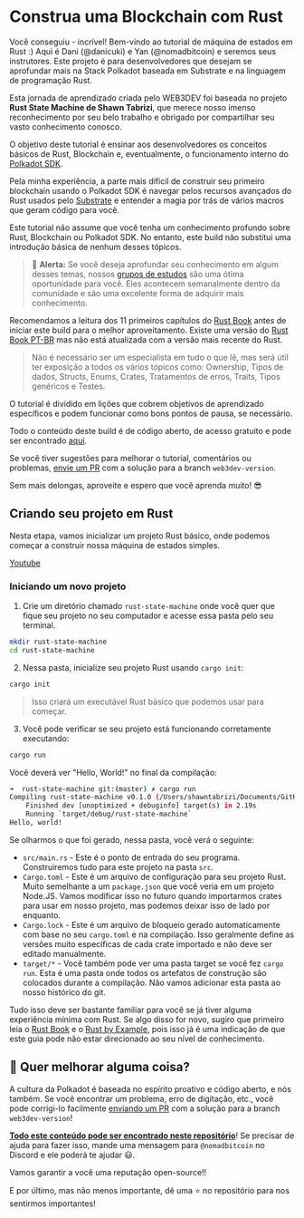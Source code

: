 # Construa uma Blockchain com Rust

Você conseguiu - incrível! Bem-vindo ao tutorial de máquina de estados em Rust :)
Aqui é Dani (@danicuki) e Yan (@nomadbitcoin) e seremos seus instrutores.
Este projeto é para desenvolvedores que desejam se aprofundar mais na Stack Polkadot baseada em Substrate e na linguagem de programação Rust.

Esta jornada de aprendizado criada pelo WEB3DEV foi baseada no projeto **Rust State Machine de Shawn Tabrizi**, que merece nosso imenso reconhecimento por seu belo trabalho e obrigado por compartilhar seu vasto conhecimento conosco.

O objetivo deste tutorial é ensinar aos desenvolvedores os conceitos básicos de Rust, Blockchain e, eventualmente, o funcionamento interno do [Polkadot SDK](https://github.com/paritytech/polkadot-sdk).

Pela minha experiência, a parte mais difícil de construir seu primeiro blockchain usando o Polkadot SDK é navegar pelos recursos avançados do Rust usados pelo [Substrate](https://github.com/paritytech/polkadot-sdk/tree/master/substrate) e entender a magia por trás de vários macros que geram código para você.

Este tutorial não assume que você tenha um conhecimento profundo sobre Rust, Blockchain ou Polkadot SDK. No entanto, este build não substitui uma introdução básica de nenhum desses tópicos.

> 🚨 **Alerta:** Se você deseja aprofundar seu conhecimento em algum desses temas, nossos [grupos de estudos](https://www.w3d.community/grupos-de-estudos) são uma ótima oportunidade para você. Eles acontecem semanalmente dentro da comunidade e são uma excelente forma de adquirir mais conhecimento.

Recomendamos a leitura dos 11 primeiros capítulos do [Rust Book](https://doc.rust-lang.org/book/) antes de iniciar este build para o melhor aproveitamento. Existe uma versão do [Rust Book PT-BR](https://rust-br.github.io/rust-book-pt-br/) mas não está atualizada com a versão mais recente do Rust.

> Não é necessário ser um especialista em tudo o que lê, mas será útil ter exposição a todos os vários tópicos como: Ownership, Tipos de dados, Structs, Enums, Crates, Tratamentos de erros, Traits, Tipos genéricos e Testes.

O tutorial é dividido em lições que cobrem objetivos de aprendizado específicos e podem funcionar como bons pontos de pausa, se necessário.

Todo o conteúdo deste build é de código aberto, de acesso gratuito e pode ser encontrado [aqui](https://github.com/w3b3d3v/rust-state-machine).

Se você tiver sugestões para melhorar o tutorial, comentários ou problemas, [envie um PR](https://github.com/w3b3d3v/buildspace-projects/pulls) com a solução para a branch `web3dev-version`.

Sem mais delongas, aproveite e espero que você aprenda muito! 😎

## Criando seu projeto em Rust

Nesta etapa, vamos inicializar um projeto Rust básico, onde podemos começar a construir nossa máquina de estados simples.

[Youtube](https://www.youtube.com/watch?v=oBfgvUBksg4)

### Iniciando um novo projeto

1. Crie um diretório chamado `rust-state-machine` onde você quer que fique seu projeto no seu computador e acesse essa pasta pelo seu terminal.

```bash
mkdir rust-state-machine
cd rust-state-machine
```

2. Nessa pasta, inicialize seu projeto Rust usando `cargo init`:

```bash
cargo init
```

> Isso criará um executável Rust básico que podemos usar para começar.

3. Você pode verificar se seu projeto está funcionando corretamente executando:

```bash
cargo run
```

Você deverá ver "Hello, World!" no final da compilação:

```bash
➜  rust-state-machine git:(master) ✗ cargo run
Compiling rust-state-machine v0.1.0 (/Users/shawntabrizi/Documents/GitHub/rust-state-machine)
	Finished dev [unoptimized + debuginfo] target(s) in 2.19s
	Running `target/debug/rust-state-machine`
Hello, world!
```

Se olharmos o que foi gerado, nessa pasta, você verá o seguinte:

- `src/main.rs` - Este é o ponto de entrada do seu programa. Construiremos tudo para este projeto na pasta `src`.
- `Cargo.toml` - Este é um arquivo de configuração para seu projeto Rust. Muito semelhante a um `package.json` que você veria em um projeto Node.JS. Vamos modificar isso no futuro quando importarmos crates para usar em nosso projeto, mas podemos deixar isso de lado por enquanto.
- `Cargo.lock` - Este é um arquivo de bloqueio gerado automaticamente com base no seu `cargo.toml` e na compilação. Isso geralmente define as versões muito específicas de cada crate importado e não deve ser editado manualmente.
- `target/*` - Você também pode ver uma pasta target se você fez `cargo run`. Esta é uma pasta onde todos os artefatos de construção são colocados durante a compilação. Não vamos adicionar esta pasta ao nosso histórico do git.

Tudo isso deve ser bastante familiar para você se já tiver alguma experiência mínima com Rust. Se algo disso for novo, sugiro que primeiro leia o [Rust Book](https://doc.rust-lang.org/book/) e o [Rust by Example](https://doc.rust-lang.org/rust-by-example/), pois isso já é uma indicação de que este guia pode não estar direcionado ao seu nível de conhecimento.

## 🤘 Quer melhorar alguma coisa?

A cultura da Polkadot é baseada no espírito proativo e código aberto, e nós também. Se você encontrar um problema, erro de digitação, etc., você pode corrigi-lo facilmente [enviando um PR](https://github.com/w3b3d3v/buildspace-projects/pulls) com a solução para a branch `web3dev-version`!

**[Todo este conteúdo pode ser encontrado neste repositório](https://github.com/w3b3d3v/buildspace-projects/tree/web3dev-version)**! Se precisar de ajuda para fazer isso, mande uma mensagem para `@nomadbitcoin` no Discord e ele poderá te ajudar 😃.

Vamos garantir a você uma reputação open-source!!

E por último, mas não menos importante, dê uma ⭐ no repositório para nos sentirmos importantes!
